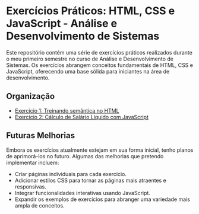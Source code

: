 # Exercícios Práticos: HTML, CSS e JavaScript - Análise e Desenvolvimento de Sistemas

Este repositório contém uma série de exercícios práticos realizados durante o meu primeiro semestre no curso de Análise e Desenvolvimento de Sistemas. Os exercícios abrangem conceitos fundamentais de HTML, CSS e JavaScript, oferecendo uma base sólida para iniciantes na área de desenvolvimento.

## Organização

- [Exercício 1: Treinando semântica no HTML](insetos)
- [Exercício 2: Cálculo de Salário Líquido com JavaScript](salario-liquido)

## Futuras Melhorias

Embora os exercícios atualmente estejam em sua forma inicial, tenho planos de aprimorá-los no futuro. Algumas das melhorias que pretendo implementar incluem:

- Criar páginas individuais para cada exercício.
- Adicionar estilos CSS para tornar as páginas mais atraentes e responsivas.
- Integrar funcionalidades interativas usando JavaScript.
- Expandir os exemplos de exercícios para abranger uma variedade mais ampla de conceitos.
